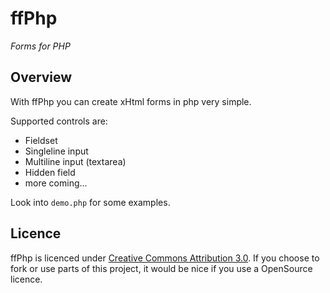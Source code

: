 ffPhp
=====
_Forms for PHP_

Overview
--------

With ffPhp you can create xHtml forms in php very simple.

Supported controls are:

 * Fieldset
 * Singleline input
 * Multiline input (textarea)
 * Hidden field
 * more coming...

Look into `demo.php` for some examples.

Licence
-------

ffPhp is licenced under [Creative Commons Attribution 3.0][1]. If you
choose to fork or use parts of this project, it would be nice if you use a
OpenSource licence.

  [1]: http://creativecommons.org/licenses/by/3.0/